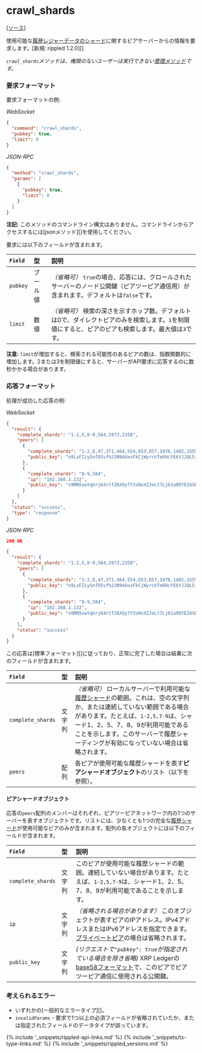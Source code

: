# crawl_shards

[[ソース]](https://github.com/ripple/rippled/blob/master/src/ripple/rpc/handlers/CrawlShards.cpp "Source")

使用可能な[履歴レジャーデータのシャード](history-sharding.html)に関するピアサーバーからの情報を要求します。[新規: rippled 1.2.0][]

_`crawl_shards`メソッドは、権限のないユーザーは実行できない[管理メソッド](admin-rippled-methods.html)です。_

### 要求フォーマット

要求フォーマットの例:

<!-- MULTICODE_BLOCK_START -->

*WebSocket*

```json
{
  "command": "crawl_shards",
  "pubkey": true,
  "limit": 0
}
```

*JSON-RPC*

```json
{
  "method": "crawl_shards",
  "params": [
    {
      "pubkey": true,
      "limit": 0
    }
  ]
}
```

<!-- MULTICODE_BLOCK_END -->

**注記:** このメソッドのコマンドライン構文はありません。コマンドラインからアクセスするには[jsonメソッド][]を使用してください。

要求には以下のフィールドが含まれます。

| `Field`  | 型      | 説明                                                     |
|:---------|:--------|:--------------------------------------------------------|
| `pubkey` | ブール値 | _（省略可）_ `true`の場合、応答には、クロールされたサーバーのノード公開鍵（ピアツーピア通信用）が含まれます。デフォルトは`false`です。 |
| `limit` | 数値 | _（省略可）_ 検索の深さを示すホップ数。デフォルトは0で、ダイレクトピアのみを検索します。`1`を制限値にすると、ピアのピアも検索します。最大値は`3`です。 |

**注意:** `limit`が増加すると、検索される可能性のあるピアの数は、指数関数的に増加します。2または3を制限値にすると、サーバーがAPI要求に応答するのに数秒かかる場合があります。


### 応答フォーマット

処理が成功した応答の例:

<!-- MULTICODE_BLOCK_START -->

*WebSocket*

```json
{
  "result": {
    "complete_shards": "1-2,5,8-9,584,1973,2358",
    "peers": [
      {
        "complete_shards": "1-2,8,47,371,464,554,653,857,1076,1402,1555,1708,1813,1867",
        "public_key": "n9LxFZiySnfDSvfh23N94UxsFkCjWyrchTeKHcYE6tJJQL5iejb2"
      },
      {
        "complete_shards": "8-9,584",
        "ip": "192.168.1.132",
        "public_key": "n9MN5xwYqbrj64rtfZAXQy7Y3sNxXZJeLt7Lj61a9DYEZ4SE2tQQ"
      }
    ]
  },
  "status": "success",
  "type": "response"
}
```


*JSON-RPC*

```json
200 OK

{
  "result": {
    "complete_shards": "1-2,5,8-9,584,1973,2358",
    "peers": [
      {
        "complete_shards": "1-2,8,47,371,464,554,653,857,1076,1402,1555,1708,1813,1867",
        "public_key": "n9LxFZiySnfDSvfh23N94UxsFkCjWyrchTeKHcYE6tJJQL5iejb2"
      },
      {
        "complete_shards": "8-9,584",
        "ip": "192.168.1.132",
        "public_key": "n9MN5xwYqbrj64rtfZAXQy7Y3sNxXZJeLt7Lj61a9DYEZ4SE2tQQ"
      }
    ],
    "status": "success"
  }
}
```


<!-- MULTICODE_BLOCK_END -->

この応答は[標準フォーマット][]に従っており、正常に完了した場合は結果に次のフィールドが含まれます。

| `Field`           | 型     | 説明                                            |
|:------------------|:-------|:------------------------------------------------|
| `complete_shards` | 文字列 | _（省略可）_ ローカルサーバーで利用可能な[履歴シャード](history-sharding.html)の範囲。これは、空の文字列か、または連続していない範囲である場合があります。たとえば、`1-2,5,7-9`は、シャード1、2、5、7、8、9が利用可能であることを示します。このサーバーで履歴シャーディングが有効になっていない場合は省略されます。 |
| `peers` | 配列 | 各ピアが使用可能な履歴シャードを表す**ピアシャードオブジェクト**のリスト（以下を参照）。 |

#### ピアシャードオブジェクト

応答の`peers`配列のメンバーはそれぞれ、ピアツーピアネットワーク内の1つのサーバーを表すオブジェクトです。リストには、少なくとも1つの完全な[履歴シャード](history-sharding.html)が使用可能なピアのみが含まれます。配列の各オブジェクトには以下のフィールドが含まれます。


| `Field`   | 型     | 説明                                                     |
|:----------|:-------|:--------------------------------------------------------|
| `complete_shards` | 文字列 | このピアが使用可能な履歴シャードの範囲。連続していない場合があります。たとえば、`1-2,5,7-9`は、シャード1、2、5、7、8、9が利用可能であることを示します。 |
| `ip` | 文字列 | _（省略される場合があります）_ このオブジェクトが表すピアのIPアドレス。IPv4アドレスまたはIPv6アドレスを指定できます。[プライベートピア](peer-protocol.html#プライベートピア)の場合は省略されます。 |
| `public_key` | 文字列 | _(リクエストで`"pubkey": true`が指定されている場合を除き省略)_ XRP Ledgerの[base58フォーマット](base58-encodings.html)で、このピアでピアツーピア通信に使用される公開鍵。 |


### 考えられるエラー

- いずれかの[一般的なエラータイプ][]。
- `invalidParams` - 要求で1つ以上の必須フィールドが省略されていたか、または指定されたフィールドのデータタイプが誤っています。


<!--{# common link defs #}-->
{% include '_snippets/rippled-api-links.md' %}
{% include '_snippets/tx-type-links.md' %}
{% include '_snippets/rippled_versions.md' %}
